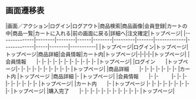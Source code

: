## 画面遷移表

|画面／アクション|ログイン|ログアウト|商品検索|商品画像|会員登録|カートの中|商品一覧|カートに入れる|前の画面に戻る|詳細へ|注文確定|トップページ|
|--------------|--------|--------|------|--------|---------|-------|-------------|-------------|-----|--------|-----------|
|トップページ|ログイン|トップページ|トップページ|商品詳細|会員情報|カート内|トップページ|-|-|-|-|トップページ|
|会員情報　　|-      |-          |-           |-     |-      |-       |-          |-         |-           |-     |-      |トップページ|
|ログイン　　|トップページ|-          |-           |-     |-      |-       |-          |-         |-           |-     |-      |トップページ|
|商品詳細　　|-      |-          |-           |-     |-      |-       |-          |カート内     |トップページ   |商品詳細    |-      |トップページ|
|会員情報　　|-      |-  　　    |-           |-     |-      |-       |-          |-         |-           |-     |-      |トップページ|
|カート内　　|-      |トップページ |-           |-     |-      |-       |-          |-         |-           |-     |-      |トップページ|
|購入完了　　|-      |-          |-           |-     |-      |-       |-          |-         |-           |-     |-      |トップページ|
